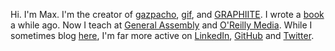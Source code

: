Hi. I'm Max. I'm the creator of [gazpacho](https://github.com/maxhumber/gazpacho), [gif](https://github.com/maxhumber/gif), and [GRAPHIITE](https://apps.apple.com/ca/app/graphiite/id1540277552). I wrote a [book](https://www.apress.com/us/book/9781484238011) a while ago. Now I teach at [General Assembly](https://generalassemb.ly/instructors/max-humber/20105) and [O'Reilly Media](https://www.oreilly.com/pub/au/7931). While I sometimes blog [here](/blog), I'm far more active on [LinkedIn](https://www.linkedin.com/in/maxhumber/), [GitHub](https://github.com/maxhumber) and [Twitter](https://twitter.com/maxhumber).

